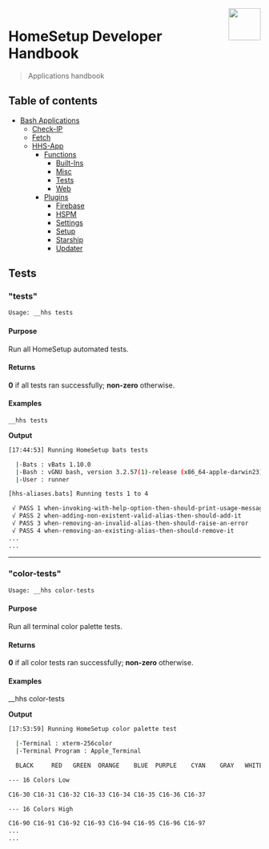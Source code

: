 <img src="https://iili.io/HvtxC1S.png" width="64" height="64" align="right" />

# HomeSetup Developer Handbook
>
> Applications handbook

## Table of contents

<!-- toc -->

- [Bash Applications](../../../../applications.md)
  - [Check-IP](../../check-ip.md#check-ip)
  - [Fetch](../../fetch.md#fetch)
  - [HHS-App](../../hhs-app.md#homesetup-application)
    - [Functions](../../hhs-app.md#functions)
      - [Built-Ins](built-ins.md)
      - [Misc](misc.md)
      - [Tests](tests.md)
      - [Web](web.md)
    - [Plugins](../../hhs-app.md#plug-ins)
      - [Firebase](../plugins/firebase.md)
      - [HSPM](../plugins/hspm.md)
      - [Settings](../plugins/settings.md)
      - [Setup](../plugins/setup.md)
      - [Starship](../plugins/starship.md)
      - [Updater](../plugins/updater.md)

<!-- tocstop -->

## Tests

### "tests"

```bash
Usage: __hhs tests
```

#### **Purpose**

Run all HomeSetup automated tests.

#### **Returns**

**0** if all tests ran successfully; **non-zero** otherwise.

#### **Examples**

`__hhs tests`

**Output**

```bash
[17:44:53] Running HomeSetup bats tests

  |-Bats : vBats 1.10.0
  |-Bash : vGNU bash, version 3.2.57(1)-release (x86_64-apple-darwin23)
  |-User : runner

[hhs-aliases.bats] Running tests 1 to 4

 √ PASS 1 when-invoking-with-help-option-then-should-print-usage-message
 √ PASS 2 when-adding-non-existent-valid-alias-then-should-add-it
 √ PASS 3 when-removing-an-invalid-alias-then-should-raise-an-error
 √ PASS 4 when-removing-an-existing-alias-then-should-remove-it
...
...
```

------

### "color-tests"

```bash
Usage: __hhs color-tests
```

#### **Purpose**

Run all terminal color palette tests.

#### **Returns**

**0** if all color tests ran successfully; **non-zero** otherwise.

#### **Examples**

__hhs color-tests

**Output**

```bash
[17:53:59] Running HomeSetup color palette test

  |-Terminal : xterm-256color
  |-Terminal Program : Apple_Terminal

  BLACK     RED   GREEN  ORANGE    BLUE  PURPLE    CYAN    GRAY   WHITE  YELLOW  VIOLET

--- 16 Colors Low

C16-30 C16-31 C16-32 C16-33 C16-34 C16-35 C16-36 C16-37

--- 16 Colors High

C16-90 C16-91 C16-92 C16-93 C16-94 C16-95 C16-96 C16-97
...
...
```
